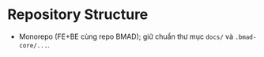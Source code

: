 # Repository Structure
- Monorepo (FE+BE cùng repo BMAD); giữ chuẩn thư mục `docs/` và `.bmad-core/...`.
